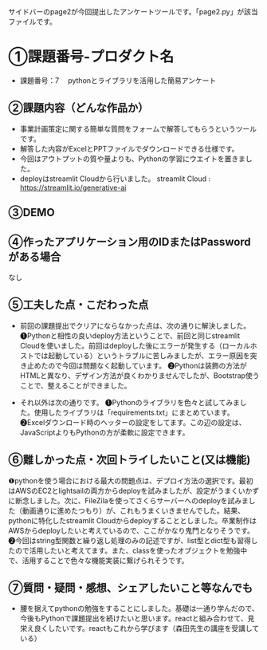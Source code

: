 サイドバーのpage2が今回提出したアンケートツールです。「page2.py」が該当ファイルです。

# ①課題番号-プロダクト名

- 課題番号：7 　pythonとライブラリを活用した簡易アンケート

## ②課題内容（どんな作品か）

- 事業計画策定に関する簡単な質問をフォームで解答してもらうというツールです。
- 解答した内容がExcelとPPTファイルでダウンロードできる仕様です。
- 今回はアウトプットの質や量よりも、Pythonの学習にウエイトを置きました。
- deployはstreamlit Cloudから行いました。
streamlit Cloud : https://streamlit.io/generative-ai

## ③DEMO


## ④作ったアプリケーション用のIDまたはPasswordがある場合

なし

## ⑤工夫した点・こだわった点
- 前回の課題提出でクリアにならなかった点は、次の通りに解決しました。
❶Pythonと相性の良いdeploy方法ということで、前回と同じstreamlit Cloudを使いました。前回はdeployした後にエラーが発生する（ローカルホストでは起動している）というトラブルに苦しみましたが、エラー原因を突き止めたので今回は問題なく起動しています。
❷Pythonは装飾の方法がHTMLと異なり、デザイン方法が良くわかりませんでしたが、Bootstrap使うことで、整えることができました。

- それ以外は次の通りです。
❶Pythonのライブラリを色々と試してみました。使用したライブラリは「requirements.txt」にまとめています。
❷Excelダウンロード時のヘッターの設定をしてます。この辺の設定は、JavaScriptよりもPythonの方が柔軟に設定できます。


## ⑥難しかった点・次回トライしたいこと(又は機能)


❶pythonを使う場合における最大の問題点は、デプロイ方法の選択です。最初はAWSのEC2とlightsailの両方からdeployを試みましたが、設定がうまくいかずに断念しました。次に、FileZilaを使ってさくらサーバーへのdeployを試みました（動画通りに進めたつもり）が、これもうまくいきませんでした。結果、pythonに特化したstreamlit Cloudからdeployすることとしました。卒業制作はAWSからdeployしたいと考えているので、ここがかなり鬼門となりそうです。
❷今回はstring型関数と繰り返し処理のみの記述ですが、list型とdict型も習得したので活用したいと考えてます。また、classを使ったオブジェクトを勉強中で、活用することで色々な機能実装に繋げられそうです。




## ⑦質問・疑問・感想、シェアしたいこと等なんでも

- 腰を据えてpythonの勉強をすることにしました。基礎は一通り学んだので、今後もPythonで課題提出を続けたいと思います。reactと組み合わせて、見栄え良くしたいです。reactもこれから学びます（森田先生の講座を受講している）

